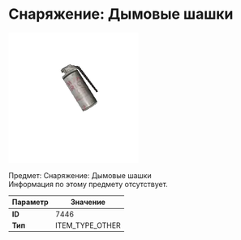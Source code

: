 # Снаряжение: Дымовые шашки

![Item Image](../img/7446.webp?raw=true)

Предмет: Снаряжение: Дымовые шашки<br>Информация по этому предмету отсутствует.


| Параметр | Значение |
|----------|----------|
| **ID** | 7446 |
| **Тип** | ITEM_TYPE_OTHER |

